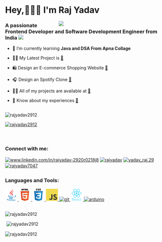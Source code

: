<h1 align="left">Hey,🧑🏻‍💻 I'm Raj Yadav</h1>
<img align='right' src="https://media.giphy.com/media/M9gbBd9nbDrOTu1Mqx/giphy.gif" width="330">

<h3 align="left">A passionate Frontend Developer and Software Development Engineer from India <img src="https://media.giphy.com/media/WUlplcMpOCEmTGBtBW/giphy.gif" width="30"> 
</em></h3>

- 🌱 I’m currently learning **Java and DSA From Apna Collage**
  
- 👨‍💻 My Latest Project is <a href='https://rajyadav2912.github.io/Raj_Portfolio_2920'>🔗</a>

- 🛍 Design an E-commerce Shopping Website <a href='https://e-commerce-shopping-website-29.netlify.app'>🔗</a>

- 🎧 Design an Spotify Clone <a href='https://rajyadav2912.github.io/Spotify_Clone/'>🔗</a>
  
- 👨‍💻 All of my projects are available at <a href='https://rajyadav2912.github.io/Raj_Portfolio_2920'>🔗</a>

- 📄 Know about my experiences <a href='https://drive.google.com/file/d/1g_5Xw7dfygKwfaJa6N9LCg36MWV_2cHT/view?usp=sharing'>🔗</a>

## 
<p align="left"> <img src="https://komarev.com/ghpvc/?username=rajyadav2912&label=Profile%20views&color=0e75b6&style=flat" alt="rajyadav2912" /> </p>

<p align="left"> <a href="https://github.com/ryo-ma/github-profile-trophy"><img src="https://github-profile-trophy.vercel.app/?username=rajyadav2912" alt="rajyadav2912" /></a> </p>

<p align="left"> <a href="https://twitter.com/" target="blank"><img src="https://img.shields.io/twitter/follow/?logo=twitter&style=for-the-badge" alt="" /></a> </p>

##
<h3 align="left">Connect with me:</h3>
<p align="left">
<a href="https://www.linkedin.com/in/rajyadav-2920r0218j8/" target="_blank"><img align="center" src="https://raw.githubusercontent.com/rahuldkjain/github-profile-readme-generator/master/src/images/icons/Social/linked-in-alt.svg" alt="www.linkedin.com/in/rajyadav-2920r0218j8" height="30" width="40" /></a>     <a href="https://fb.com/rajyadav" target="_blank"><img align="center" src="https://raw.githubusercontent.com/rahuldkjain/github-profile-readme-generator/master/src/images/icons/Social/facebook.svg" alt="rajyadav" height="30" width="40" /></a>     <a href="https://instagram.com/yadav_raj.29" target="_blank"><img align="center" src="https://raw.githubusercontent.com/rahuldkjain/github-profile-readme-generator/master/src/images/icons/Social/instagram.svg" alt="yadav_raj.29" height="30" width="40" /></a>     <a href="https://www.leetcode.com/rajyadav7047" target="_blank"><img align="center" src="https://raw.githubusercontent.com/rahuldkjain/github-profile-readme-generator/master/src/images/icons/Social/leet-code.svg" alt="rajyadav7047" height="30" width="40" /></a> </p>

##
<h3 align="left">Languages and Tools:</h3>
<p align="left">  
  <a href="https://www.java.com" target="_blank" rel="noreferrer"> <img src="https://raw.githubusercontent.com/devicons/devicon/master/icons/java/java-original.svg" alt="java" width="40" height="40"/> </a> 
  <a href="https://www.w3.org/html/" target="_blank" rel="noreferrer"> <img src="https://raw.githubusercontent.com/devicons/devicon/master/icons/html5/html5-original-wordmark.svg" alt="html5" width="40" height="40"/> </a> 
    <a href="https://www.w3schools.com/css/" target="_blank" rel="noreferrer"> <img src="https://raw.githubusercontent.com/devicons/devicon/master/icons/css3/css3-original-wordmark.svg" alt="css3" width="40" height="40"/> </a>
   <a href="https://developer.mozilla.org/en-US/docs/Web/JavaScript" target="_blank" rel="noreferrer"> <img src="https://raw.githubusercontent.com/devicons/devicon/master/icons/javascript/javascript-original.svg" alt="javascript" width="40" height="40"/> </a> 
   <a href="https://git-scm.com/" target="_blank" rel="noreferrer"> <img src="https://www.vectorlogo.zone/logos/git-scm/git-scm-icon.svg" alt="git" width="40" height="40"/> </a> 
      <a href="https://reactjs.org/" target="_blank" rel="noreferrer"> <img src="https://raw.githubusercontent.com/devicons/devicon/master/icons/react/react-original-wordmark.svg" alt="react" width="40" height="40"/> </a> 
   <a href="https://www.arduino.cc/" target="_blank" rel="noreferrer"> <img src="https://cdn.worldvectorlogo.com/logos/arduino-1.svg" alt="arduino" width="40" height="40"/> </a>
  </p>


##
<p><img align="center" src="https://github-readme-stats.vercel.app/api/top-langs?username=rajyadav2912&show_icons=true&locale=en&layout=compact" alt="rajyadav2912"/></p>
<p>&nbsp;<img align="center" src="https://github-readme-stats.vercel.app/api?username=rajyadav2912&show_icons=true&locale=en" alt="rajyadav2912"/></p>
<p><img align="center" src="https://github-readme-streak-stats.herokuapp.com/?user=rajyadav2912&" alt="rajyadav2912" /></p>


